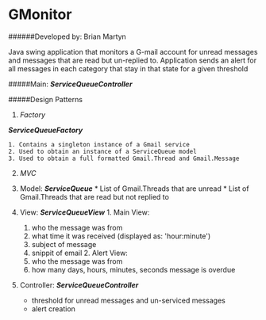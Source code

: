 # GMonitor

######Developed by: Brian Martyn

Java swing application that monitors a G-mail account for unread messages and messages that are read but un-replied to.  Application sends an alert for all messages in each category that stay in that state for a given threshold

#####Main: **_ServiceQueueController_**

#####Design Patterns

1. *Factory*

  **_ServiceQueueFactory_**
  
    1. Contains a singleton instance of a Gmail service
    2. Used to obtain an instance of a ServiceQueue model
    3. Used to obtain a full formatted Gmail.Thread and Gmail.Message

2. *MVC*

  1. Model: **_ServiceQueue_**
    * List of Gmail.Threads that are unread
    * List of Gmail.Threads that are read but not replied to
  2. View: **_ServiceQueueView_**
    1. Main View: 
      1. who the message was from
      2. what time it was received (displayed as: 'hour:minute')
      3. subject of message
      4. snippit of email
    2. Alert View:
      1. who the message was from
      2. how many days, hours, minutes, seconds message is overdue
  3. Controller: **_ServiceQueueController_**
      * threshold for unread messages and un-serviced messages
      * alert creation
